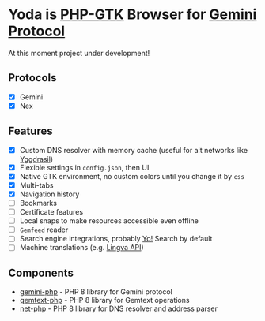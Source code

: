 # Yoda is [PHP-GTK](https://github.com/scorninpc/php-gtk3) Browser for [Gemini Protocol](https://geminiprotocol.net)

At this moment project under development!

## Protocols

* [x] Gemini
* [x] Nex

## Features

* [x] Custom DNS resolver with memory cache (useful for alt networks like [Yggdrasil](https://github.com/yggdrasil-network/yggdrasil-go))
* [x] Flexible settings in `config.json`, then UI
* [x] Native GTK environment, no custom colors until you change it by `css`
* [x] Multi-tabs
* [x] Navigation history
* [ ] Bookmarks
* [ ] Certificate features
* [ ] Local snaps to make resources accessible even offline
* [ ] `Gemfeed` reader
* [ ] Search engine integrations, probably [Yo!](https://github.com/YGGverse/Yo/tree/gemini) Search by default
* [ ] Machine translations (e.g. [Lingva API](https://github.com/thedaviddelta/lingva-translate))

## Components

* [gemini-php](https://github.com/YGGverse/gemini-php) - PHP 8 library for Gemini protocol
* [gemtext-php](https://github.com/YGGverse/gemtext-php) - PHP 8 library for Gemtext operations
* [net-php](https://github.com/YGGverse/net-php) - PHP 8 library for DNS resolver and address parser